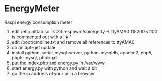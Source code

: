 # EnergyMeter
Raspi energy consumption meter

1. edit /etc/inittab so T0:23:respawn:/sbin/getty -L ttyAMA0 115200 vt100 is commented out with a ' # '
2. edit /boot/cmdline.txt and remove all references to ttyAMA0
3. do an apt-get update
4. install python-serial, mysql-server, python-mysqldb, apache2, php5, php5-mysql, php5-gd
5. put the index.php and energy.py in /var/www
6. start energy.py with python and wait a bit
7. go the ip address of your pi in a browser
